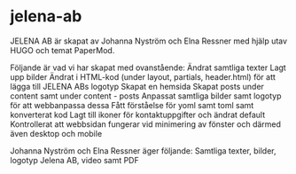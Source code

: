 # jelena-ab
 
 JELENA AB är skapat av Johanna Nyström och Elna Ressner med hjälp utav HUGO och temat PaperMod.

 Följande är vad vi har skapat med ovanstående:
  Ändrat samtliga texter
  Lagt upp bilder
  Ändrat i HTML-kod (under layout, partials, header.html) för att lägga till JELENA ABs logotyp
  Skapat en hemsida
  Skapat posts under content samt under content - posts
  Anpassat samtliga bilder samt logotyp för att webbanpassa dessa
  Fått förståelse för yoml samt toml samt konverterat kod
  Lagt till ikoner för kontaktuppgifter och ändrat default
  Kontrollerat att webbsidan fungerar vid minimering av fönster och därmed även desktop och mobile



  Johanna Nyström och Elna Ressner äger följande:
  Samtliga texter, bilder, logotyp Jelena AB, video samt PDF 
